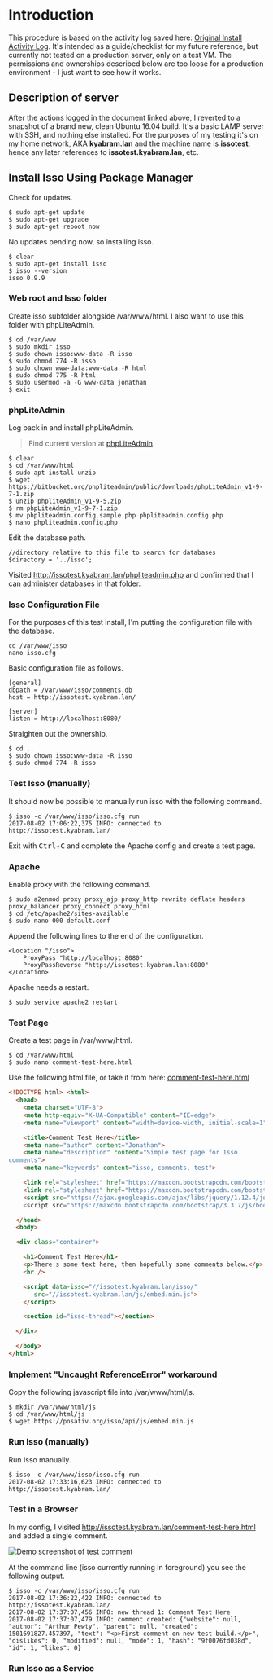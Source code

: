 # Introduction

This procedure is based on the activity log saved here: [Original Install Activity Log](original-test-log.md). It's intended as a guide/checklist for my future reference, but currently not tested on a production server, only on a test VM. The permissions and ownerships described below are too loose for a production environment - I just want to see how it works.

## Description of server

After the actions logged in the document linked above, I reverted to a snapshot of a brand new, clean Ubuntu 16.04 build. It's a basic LAMP server with SSH, and nothing else installed. For the purposes of my testing it's on my home network, AKA **kyabram.lan** and the machine name is **issotest**, hence any later references to **issotest.kyabram.lan**, etc.

## Install Isso Using Package Manager

Check for updates.

```shell
$ sudo apt-get update
$ sudo apt-get upgrade
$ sudo apt-get reboot now
```

No updates pending now, so installing isso.

```shell
$ clear
$ sudo apt-get install isso
$ isso --version
isso 0.9.9
```

### Web root and Isso folder

Create isso subfolder alongside /var/www/html. I also want to use this folder with phpLiteAdmin.

```shell
$ cd /var/www
$ sudo mkdir isso
$ sudo chown isso:www-data -R isso
$ sudo chmod 774 -R isso
$ sudo chown www-data:www-data -R html
$ sudo chmod 775 -R html
$ sudo usermod -a -G www-data jonathan
$ exit
```

### phpLiteAdmin

Log back in and install phpLiteAdmin.

> Find current version at [phpLiteAdmin](https://bitbucket.org/phpliteadmin/public/downloads/).

```shell
$ clear
$ cd /var/www/html
$ sudo apt install unzip
$ wget https://bitbucket.org/phpliteadmin/public/downloads/phpLiteAdmin_v1-9-7-1.zip
$ unzip phpliteAdmin_v1-9-5.zip
$ rm phpLiteAdmin_v1-9-7-1.zip
$ mv phpliteadmin.config.sample.php phpliteadmin.config.php
$ nano phpliteadmin.config.php
```

Edit the database path.

```shell
//directory relative to this file to search for databases
$directory = '../isso';
```

Visited http://issotest.kyabram.lan/phpliteadmin.php and confirmed that I can administer databases in that folder.

### Isso Configuration File

For the purposes of this test install, I'm putting the configuration file with the database.

```shell
cd /var/www/isso
nano isso.cfg
```

Basic configuration file as follows.

```shell
[general]
dbpath = /var/www/isso/comments.db
host = http://issotest.kyabram.lan/

[server]
listen = http://localhost:8080/
```

Straighten out the ownership.

```shell
$ cd ..
$ sudo chown isso:www-data -R isso
$ sudo chmod 774 -R isso
```

### Test Isso (manually)

It should now be possible to manually run isso with the following command.

```shell
$ isso -c /var/www/isso/isso.cfg run
2017-08-02 17:06:22,375 INFO: connected to http://issotest.kyabram.lan/
```

Exit with <kbd>Ctrl</kbd>+<kbd>C</kbd> and complete the Apache config and create a test page.

### Apache

Enable proxy with the following command.

```shell
$ sudo a2enmod proxy proxy_ajp proxy_http rewrite deflate headers proxy_balancer proxy_connect proxy_html
$ cd /etc/apache2/sites-available
$ sudo nano 000-default.conf
```

Append the following lines to the end of the configuration.

```shell
<Location "/isso">
    ProxyPass "http://localhost:8080"
    ProxyPassReverse "http://issotest.kyabram.lan:8080"
</Location>
```

Apache needs a restart.

```shell
$ sudo service apache2 restart
```

### Test Page

Create a test page in /var/www/html.

```shell
$ cd /var/www/html
$ sudo nano comment-test-here.html
```

Use the following html file, or take it from here: [comment-test-here.html](comment-test-here.html)

```html
<!DOCTYPE html> <html>
  <head>
    <meta charset="UTF-8">
    <meta http-equiv="X-UA-Compatible" content="IE=edge">
    <meta name="viewport" content="width=device-width, initial-scale=1">

    <title>Comment Test Here</title>
    <meta name="author" content="Jonathan">
    <meta name="description" content="Simple test page for Isso
comments">
    <meta name="keywords" content="isso, comments, test">

    <link rel="stylesheet" href="https://maxcdn.bootstrapcdn.com/bootstrap/3.3.7/css/bootstrap.min.css" integrity="sha384-BVYiiSIFeK1dGmJRAkycuHAHRg32OmUcww7on3RYdg4Va+PmSTsz/K68vbdEjh4u" crossorigin="anonymous">
    <link rel="stylesheet" href="https://maxcdn.bootstrapcdn.com/bootstrap/3.3.7/css/bootstrap-theme.min.css" integrity="sha384-rHyoN1iRsVXV4nD0JutlnGaslCJuC7uwjduW9SVrLvRYooPp2bWYgmgJQIXwl/Sp" crossorigin="anonymous">
    <script src="https://ajax.googleapis.com/ajax/libs/jquery/1.12.4/jquery.min.js">
    <script src="https://maxcdn.bootstrapcdn.com/bootstrap/3.3.7/js/bootstrap.min.js" integrity="sha384-Tc5IQib027qvyjSMfHjOMaLkfuWVxZxUPnCJA7l2mCWNIpG9mGCD8wGNIcPD7Txa" crossorigin="anonymous"></script>

  </head>
  <body>

  <div class="container">

    <h1>Comment Test Here</h1>
    <p>There's some text here, then hopefully some comments below.</p>
    <hr />

    <script data-isso="//issotest.kyabram.lan/isso/"
       src="//issotest.kyabram.lan/js/embed.min.js">
    </script>

    <section id="isso-thread"></section>

  </div>

  </body>
</html>
```

### Implement "Uncaught ReferenceError" workaround

Copy the following javascript file into /var/www/html/js.

```shell
$ mkdir /var/www/html/js
$ cd /var/www/html/js
$ wget https://posativ.org/isso/api/js/embed.min.js
```

### Run Isso (manually)

Run Isso manually.

```shell
$ isso -c /var/www/isso/isso.cfg run
2017-08-02 17:33:16,623 INFO: connected to http://issotest.kyabram.lan/
```

### Test in a Browser

In my config, I visited http://issotest.kyabram.lan/comment-test-here.html and added a single comment.

![Demo screenshot of test comment](https://jonathancraddock.com/images/test-comment-1.png)

At the command line (isso currently running in foreground) you see the following output.

```shell
$ isso -c /var/www/isso/isso.cfg run
2017-08-02 17:36:22,422 INFO: connected to http://issotest.kyabram.lan/
2017-08-02 17:37:07,456 INFO: new thread 1: Comment Test Here
2017-08-02 17:37:07,479 INFO: comment created: {"website": null, "author": "Arthur Pewty", "parent": null, "created": 1501691827.457397, "text": "<p>First comment on new test build.</p>", "dislikes": 0, "modified": null, "mode": 1, "hash": "9f0076fd038d", "id": 1, "likes": 0}
```

### Run Isso as a Service



